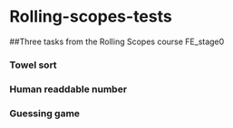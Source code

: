 # Rolling-scopes-tests

##Three tasks from the Rolling Scopes course FE_stage0

### Towel sort
### Human readdable number
###  Guessing game

